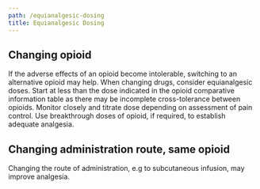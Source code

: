 ```yaml
---
path: /equianalgesic-dosing
title: Equianalgesic Dosing
---
```

## Changing opioid

If the adverse effects of an opioid become intolerable, switching to an alternative opioid may help. When changing drugs, consider equianalgesic doses. Start at less than the dose indicated in the opioid comparative information table as there may be incomplete cross-tolerance between opioids. Monitor closely and titrate dose depending on assessment of pain control. Use breakthrough doses of opioid, if required, to establish adequate analgesia. 

## Changing administration route, same opioid

Changing the route of administration, e.g to subcutaneous infusion, may improve analgesia.
